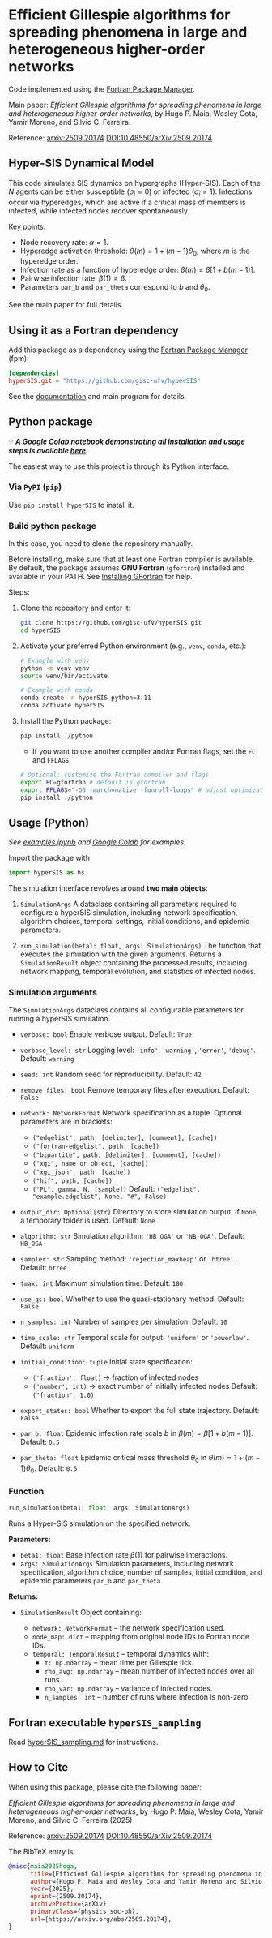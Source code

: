 # Efficient Gillespie algorithms for spreading phenomena in large and heterogeneous higher-order networks

Code implemented using the [Fortran Package Manager](https://fpm.fortran-lang.org/).

Main paper: *Efficient Gillespie algorithms for spreading phenomena in large and heterogeneous higher-order networks*, by Hugo P. Maia, Wesley Cota, Yamir Moreno, and Silvio C. Ferreira.

Reference: [arxiv:2509.20174](https://arxiv.org/abs/2509.20174) [DOI:10.48550/arXiv.2509.20174](https://arxiv.org/abs/2509.20174)

## Hyper-SIS Dynamical Model

This code simulates SIS dynamics on hypergraphs (Hyper-SIS). Each of the $N$ agents can be either susceptible ($\sigma_i = 0$) or infected ($\sigma_i = 1$). Infections occur via hyperedges, which are active if a critical mass of members is infected, while infected nodes recover spontaneously.

Key points:

- Node recovery rate: $\alpha = 1$.
- Hyperedge activation threshold: $\theta(m) = 1 + (m-1)\theta_0$, where $m$ is the hyperedge order.
- Infection rate as a function of hyperedge order: $\beta(m) = \beta[1 + b(m-1)]$.
- Pairwise infection rate: $\beta(1) = \beta$.
- Parameters `par_b` and `par_theta` correspond to $b$ and $\theta_0$.

See the main paper for full details.

## Using it as a Fortran dependency

Add this package as a dependency using the [Fortran Package Manager](https://fpm.fortran-lang.org/) (fpm):

```toml
[dependencies]
hyperSIS.git = "https://github.com/gisc-ufv/hyperSIS"
```

See the [documentation](http://pages.giscbr.org/hyperSIS/) and main program for details.

## Python package

💡 ***A Google Colab notebook demonstrating all installation and usage steps is available [here](https://colab.research.google.com/drive/1KZanZNdr1M6bEEfw0vdAGBpkHyVrV9XH?usp=sharing).***

The easiest way to use this project is through its Python interface.

### Via `PyPI` (`pip`)

Use `pip install hyperSIS` to install it.

### Build python package

In this case, you need to clone the repository manually.

Before installing, make sure that at least one Fortran compiler is available. By default, the package assumes **GNU Fortran** (`gfortran`) installed and available in your PATH. See [Installing GFortran](https://fortran-lang.org/learn/os_setup/install_gfortran/) for help.

Steps:

1. Clone the repository and enter it:

    ```sh
    git clone https://github.com/gisc-ufv/hyperSIS.git
    cd hyperSIS
    ```

2. Activate your preferred Python environment (e.g., `venv`, `conda`, etc.):

    ```sh
    # Example with venv
    python -m venv venv
    source venv/bin/activate

    # Example with conda
    conda create -n hyperSIS python=3.11
    conda activate hyperSIS
    ```

3. Install the Python package:

    ```sh
    pip install ./python
    ```

    - If you want to use another compiler and/or Fortran flags, set the `FC` and `FFLAGS`.

    ```sh
    # Optional: customize the Fortran compiler and flags
    export FC=gfortran # default is gfortran
    export FFLAGS="-O3 -march=native -funroll-loops" # adjust optimization flags
    pip install ./python
    ```

## Usage (Python)

*See [examples.ipynb](https://github.com/gisc-ufv/hyperSIS/blob/main/examples.ipynb) and [Google Colab](https://colab.research.google.com/drive/1KZanZNdr1M6bEEfw0vdAGBpkHyVrV9XH?usp=sharing) for examples.*

Import the package with

```python
import hyperSIS as hs
```

The simulation interface revolves around **two main objects**:

1. `SimulationArgs`
   A dataclass containing all parameters required to configure a hyperSIS simulation, including network specification, algorithm choices, temporal settings, initial conditions, and epidemic parameters.

2. `run_simulation(beta1: float, args: SimulationArgs)`
   The function that executes the simulation with the given arguments. Returns a `SimulationResult` object containing the processed results, including network mapping, temporal evolution, and statistics of infected nodes.

### Simulation arguments

The `SimulationArgs` dataclass contains all configurable parameters for running a hyperSIS simulation.

- `verbose: bool`
  Enable verbose output.
  Default: `True`

- `verbose_level: str`
  Logging level: `'info'`, `'warning'`, `'error'`, `'debug'`.
  Default: `warning`

- `seed: int`
  Random seed for reproducibility.
  Default: `42`

- `remove_files: bool`
  Remove temporary files after execution.
  Default: `False`

- `network: NetworkFormat`
  Network specification as a tuple. Optional parameters are in brackets:
  - `("edgelist", path, [delimiter], [comment], [cache])`
  - `("fortran-edgelist", path, [cache])`
  - `("bipartite", path, [delimiter], [comment], [cache])`
  - `("xgi", name_or_object, [cache])`
  - `("xgi_json", path, [cache])`
  - `("hif", path, [cache])`
  - `("PL", gamma, N, [sample])`
  Default: `("edgelist", "example.edgelist", None, "#", False)`

- `output_dir: Optional[str]`
  Directory to store simulation output. If `None`, a temporary folder is used.
  Default: `None`

- `algorithm: str`
  Simulation algorithm: `'HB_OGA'` or `'NB_OGA'`.
  Default: `HB_OGA`

- `sampler: str`
  Sampling method: `'rejection_maxheap'` or `'btree'`.
  Default: `btree`

- `tmax: int`
  Maximum simulation time.
  Default: `100`

- `use_qs: bool`
  Whether to use the quasi-stationary method.
  Default: `False`

- `n_samples: int`
  Number of samples per simulation.
  Default: `10`

- `time_scale: str`
  Temporal scale for output: `'uniform'` or `'powerlaw'`.
  Default: `uniform`

- `initial_condition: tuple`
  Initial state specification:
  - `('fraction', float)` → fraction of infected nodes
  - `('number', int)` → exact number of initially infected nodes
  Default: `("fraction", 1.0)`

- `export_states: bool`
  Whether to export the full state trajectory.
  Default: `False`

- `par_b: float`
  Epidemic infection rate scale $b$ in $\beta(m) = \beta[1 + b(m-1)]$.
  Default: `0.5`

- `par_theta: float`
  Epidemic critical mass threshold $\theta_0$ in $\theta(m) = 1 + (m-1)\theta_0$.
  Default: `0.5`

### Function

```python
run_simulation(beta1: float, args: SimulationArgs)
```

Runs a Hyper-SIS simulation on the specified network.

**Parameters:**

- `beta1: float`
  Base infection rate $\beta(1)$ for pairwise interactions.
- `args: SimulationArgs`
  Simulation parameters, including network specification, algorithm choice, number of samples, initial condition, and epidemic parameters `par_b` and `par_theta`.

**Returns:**

- `SimulationResult`
  Object containing:

  - `network: NetworkFormat` – the network specification used.
  - `node_map: dict` – mapping from original node IDs to Fortran node IDs.
  - `temporal: TemporalResult` – temporal dynamics with:
    - `t: np.ndarray` – mean time per Gillespie tick.
    - `rho_avg: np.ndarray` – mean number of infected nodes over all runs.
    - `rho_var: np.ndarray` – variance of infected nodes.
    - `n_samples: int` – number of runs where infection is non-zero.

## Fortran executable `hyperSIS_sampling`

Read [hyperSIS_sampling.md](https://github.com/gisc-ufv/tree/main/hyperSIS_sampling.md) for instructions.

## How to Cite

When using this package, please cite the following paper:

*Efficient Gillespie algorithms for spreading phenomena in large and heterogeneous higher-order networks*, by Hugo P. Maia, Wesley Cota, Yamir Moreno, and Silvio C. Ferreira (2025)

Reference: [arxiv:2509.20174](https://arxiv.org/abs/2509.20174) [DOI:10.48550/arXiv.2509.20174](https://arxiv.org/abs/2509.20174)

The BibTeX entry is:

```bib
@misc{maia2025hoga,
      title={Efficient Gillespie algorithms for spreading phenomena in large and heterogeneous higher-order networks},
      author={Hugo P. Maia and Wesley Cota and Yamir Moreno and Silvio C. Ferreira},
      year={2025},
      eprint={2509.20174},
      archivePrefix={arXiv},
      primaryClass={physics.soc-ph},
      url={https://arxiv.org/abs/2509.20174},
}
```
